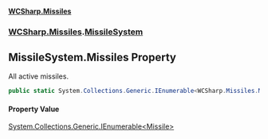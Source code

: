 #### [WCSharp\.Missiles](README.md 'README')
### [WCSharp\.Missiles](WCSharp.Missiles.md 'WCSharp\.Missiles').[MissileSystem](WCSharp.Missiles.MissileSystem.md 'WCSharp\.Missiles\.MissileSystem')

## MissileSystem\.Missiles Property

All active missiles\.

```csharp
public static System.Collections.Generic.IEnumerable<WCSharp.Missiles.Missile> Missiles { get; }
```

#### Property Value
[System\.Collections\.Generic\.IEnumerable&lt;](https://learn.microsoft.com/en-us/dotnet/api/system.collections.generic.ienumerable-1 'System\.Collections\.Generic\.IEnumerable\`1')[Missile](WCSharp.Missiles.Missile.md 'WCSharp\.Missiles\.Missile')[&gt;](https://learn.microsoft.com/en-us/dotnet/api/system.collections.generic.ienumerable-1 'System\.Collections\.Generic\.IEnumerable\`1')